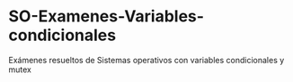 # SO-Examenes-Variables-condicionales
Exámenes resueltos de Sistemas operativos con variables condicionales y mutex

